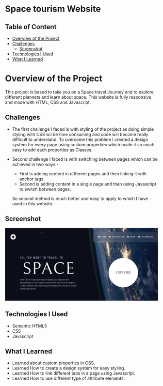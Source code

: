 # Space tourism Website
 
## Table of Content

 * [Overview of the Project](#overview-of-the-project)
 * [Challenges](#challenges)
      * [Screenshot](#screenshot)
 * [Technologies I Used](#technologies-i-used)
 * [What I Learned](#what-i-learned)

# Overview of the Project
This project is based to take you on a Space travel Journey and to explore different plannets and learn about space. This website is fully responsive and made with HTML, CSS and Javascript.

## Challenges
* The first challenge I faced is with styling of the project as doing simple styling with CSS wil be time consuming and code will become really difficult to         understand. To overcome this problem I created a design system for every page using custom properties which made it so much easy to add each properties as Classes.
* Second challenge I faced is with switching between pages which can be achieved in two ways:-
  * First is adding content in different pages and then linking it with anchor tags.
  * Second is adding content in a single page and then using Javascript to switch between pages.
  
  So second method is much better and easy to apply to which I have used in this website.

## Screenshot

![](./assets/space-travel-website.png)

## Technologies I Used
* Semantic HTML5
* CSS
* Javascript

## What I Learned
* Learned about custom properties in CSS.
* Learned How to create a design system for easy styling.
* Learned How to link different tabs in a page using Javascript.
* Learned How to use different type of attribute elements.

